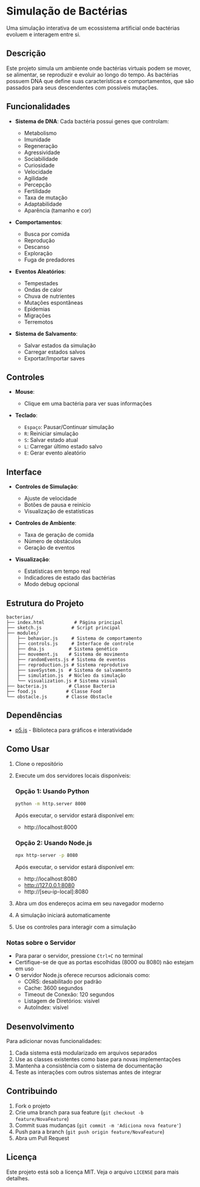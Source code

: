 # Simulação de Bactérias

Uma simulação interativa de um ecossistema artificial onde bactérias evoluem e interagem entre si.

## Descrição

Este projeto simula um ambiente onde bactérias virtuais podem se mover, se alimentar, se reproduzir e evoluir ao longo do tempo. As bactérias possuem DNA que define suas características e comportamentos, que são passados para seus descendentes com possíveis mutações.

## Funcionalidades

- **Sistema de DNA**: Cada bactéria possui genes que controlam:
  - Metabolismo
  - Imunidade
  - Regeneração
  - Agressividade
  - Sociabilidade
  - Curiosidade
  - Velocidade
  - Agilidade
  - Percepção
  - Fertilidade
  - Taxa de mutação
  - Adaptabilidade
  - Aparência (tamanho e cor)

- **Comportamentos**:
  - Busca por comida
  - Reprodução
  - Descanso
  - Exploração
  - Fuga de predadores

- **Eventos Aleatórios**:
  - Tempestades
  - Ondas de calor
  - Chuva de nutrientes
  - Mutações espontâneas
  - Epidemias
  - Migrações
  - Terremotos

- **Sistema de Salvamento**:
  - Salvar estados da simulação
  - Carregar estados salvos
  - Exportar/Importar saves

## Controles

- **Mouse**:
  - Clique em uma bactéria para ver suas informações

- **Teclado**:
  - `Espaço`: Pausar/Continuar simulação
  - `R`: Reiniciar simulação
  - `S`: Salvar estado atual
  - `L`: Carregar último estado salvo
  - `E`: Gerar evento aleatório

## Interface

- **Controles de Simulação**:
  - Ajuste de velocidade
  - Botões de pausa e reinício
  - Visualização de estatísticas

- **Controles de Ambiente**:
  - Taxa de geração de comida
  - Número de obstáculos
  - Geração de eventos

- **Visualização**:
  - Estatísticas em tempo real
  - Indicadores de estado das bactérias
  - Modo debug opcional

## Estrutura do Projeto

```
bacterias/
├── index.html           # Página principal
├── sketch.js           # Script principal
├── modules/
│   ├── behavior.js     # Sistema de comportamento
│   ├── controls.js     # Interface de controle
│   ├── dna.js         # Sistema genético
│   ├── movement.js    # Sistema de movimento
│   ├── randomEvents.js # Sistema de eventos
│   ├── reproduction.js # Sistema reprodutivo
│   ├── saveSystem.js  # Sistema de salvamento
│   ├── simulation.js  # Núcleo da simulação
│   └── visualization.js # Sistema visual
├── bacteria.js        # Classe Bacteria
├── food.js           # Classe Food
└── obstacle.js       # Classe Obstacle
```

## Dependências

- [p5.js](https://p5js.org/) - Biblioteca para gráficos e interatividade

## Como Usar

1. Clone o repositório
2. Execute um dos servidores locais disponíveis:

   ### Opção 1: Usando Python
   ```bash
   python -m http.server 8000
   ```
   Após executar, o servidor estará disponível em:
   - http://localhost:8000

   ### Opção 2: Usando Node.js
   ```bash
   npx http-server -p 8080
   ```
   Após executar, o servidor estará disponível em:
   - http://localhost:8080
   - http://127.0.0.1:8080
   - http://[seu-ip-local]:8080

3. Abra um dos endereços acima em seu navegador moderno
4. A simulação iniciará automaticamente
5. Use os controles para interagir com a simulação

### Notas sobre o Servidor
- Para parar o servidor, pressione `Ctrl+C` no terminal
- Certifique-se de que as portas escolhidas (8000 ou 8080) não estejam em uso
- O servidor Node.js oferece recursos adicionais como:
  - CORS: desabilitado por padrão
  - Cache: 3600 segundos
  - Timeout de Conexão: 120 segundos
  - Listagem de Diretórios: visível
  - AutoIndex: visível

## Desenvolvimento

Para adicionar novas funcionalidades:

1. Cada sistema está modularizado em arquivos separados
2. Use as classes existentes como base para novas implementações
3. Mantenha a consistência com o sistema de documentação
4. Teste as interações com outros sistemas antes de integrar

## Contribuindo

1. Fork o projeto
2. Crie uma branch para sua feature (`git checkout -b feature/NovaFeature`)
3. Commit suas mudanças (`git commit -m 'Adiciona nova feature'`)
4. Push para a branch (`git push origin feature/NovaFeature`)
5. Abra um Pull Request

## Licença

Este projeto está sob a licença MIT. Veja o arquivo `LICENSE` para mais detalhes. 